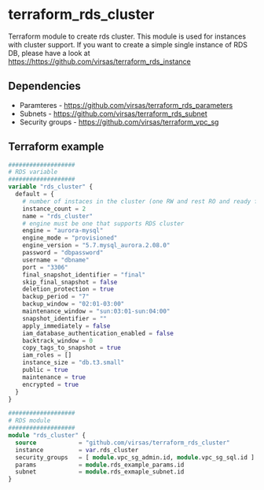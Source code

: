 # terraform_rds_cluster

Terraform module to create rds cluster. This module is used for instances with cluster support. If you want to create a simple single instance of RDS DB, please have a look at <https://https://github.com/virsas/terraform_rds_instance>

## Dependencies

- Paramteres - <https://github.com/virsas/terraform_rds_parameters> 
- Subnets - <https://github.com/virsas/terraform_rds_subnet> 
- Security groups - <https://github.com/virsas/terraform_vpc_sg> 

## Terraform example

``` terraform
###################
# RDS variable
###################
variable "rds_cluster" { 
  default = { 
    # number of instaces in the cluster (one RW and rest RO and ready for failover)
    instance_count = 2
    name = "rds_cluster"
    # engine must be one that supports RDS cluster
    engine = "aurora-mysql"
    engine_mode = "provisioned"
    engine_version = "5.7.mysql_aurora.2.08.0"
    password = "dbpassword"
    username = "dbname"
    port = "3306"
    final_snapshot_identifier = "final"
    skip_final_snapshot = false
    deletion_protection = true
    backup_period = "7"
    backup_window = "02:01-03:00"
    maintenance_window = "sun:03:01-sun:04:00"
    snapshot_identifier = ""
    apply_immediately = false
    iam_database_authentication_enabled = false
    backtrack_window = 0
    copy_tags_to_snapshot = true
    iam_roles = []
    instance_size = "db.t3.small"
    public = true
    maintenance = true
    encrypted = true
  } 
}

###################
# RDS module
###################
module "rds_cluster" {
  source            = "github.com/virsas/terraform_rds_cluster"
  instance          = var.rds_cluster
  security_groups   = [ module.vpc_sg_admin.id, module.vpc_sg_sql.id ]
  params            = module.rds_example_params.id
  subnet            = module.rds_exmaple_subnet.id
}
```
